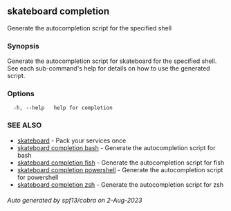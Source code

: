 ## skateboard completion

Generate the autocompletion script for the specified shell

### Synopsis

Generate the autocompletion script for skateboard for the specified shell.
See each sub-command's help for details on how to use the generated script.


### Options

```
  -h, --help   help for completion
```

### SEE ALSO

* [skateboard](skateboard.md)	 - Pack your services once
* [skateboard completion bash](skateboard_completion_bash.md)	 - Generate the autocompletion script for bash
* [skateboard completion fish](skateboard_completion_fish.md)	 - Generate the autocompletion script for fish
* [skateboard completion powershell](skateboard_completion_powershell.md)	 - Generate the autocompletion script for powershell
* [skateboard completion zsh](skateboard_completion_zsh.md)	 - Generate the autocompletion script for zsh

###### Auto generated by spf13/cobra on 2-Aug-2023
